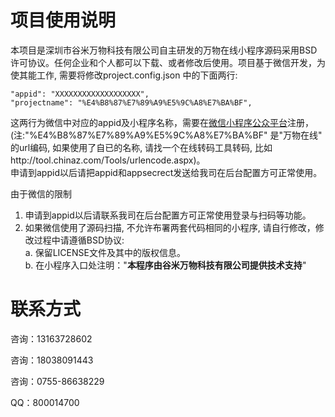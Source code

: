 # 项目使用说明
本项目是深圳市谷米万物科技有限公司自主研发的万物在线小程序源码采用BSD许可协议。任何企业和个人都可以下载、或者修改后使用。项目基于微信开发，为使其能工作, 需要将修改project.config.json 中的下面两行:
    
    "appid": "XXXXXXXXXXXXXXXXXXX",   
    "projectname": "%E4%B8%87%E7%89%A9%E5%9C%A8%E7%BA%BF",

这两行为微信中对应的appid及小程序名称，需要在[微信小程序公众平台](https://mp.weixin.qq.com/cgi-bin/wx)注册，(注:"%E4%B8%87%E7%89%A9%E5%9C%A8%E7%BA%BF" 是"万物在线" 的url编码, 如果使用了自已的名称, 请找一个在线转码工具转码, 比如http://tool.chinaz.com/Tools/urlencode.aspx)。  
申请到appid以后请把appid和appsecrect发送给我司在后台配置方可正常使用。
    
由于微信的限制
1. 申请到appid以后请联系我司在后台配置方可正常使用登录与扫码等功能。
2. 如果微信使用了源码扫描, 不允许布署两套代码相同的小程序, 请自行修改，修改过程中请遵循BSD协议:  
    a. 保留LICENSE文件及其中的版权信息。    
    b. 在小程序入口处注明："**本程序由谷米万物科技有限公司提供技术支持**"

# 联系方式 #

咨询：13163728602

咨询：18038091443

咨询：0755-86638229

QQ：800014700
    


